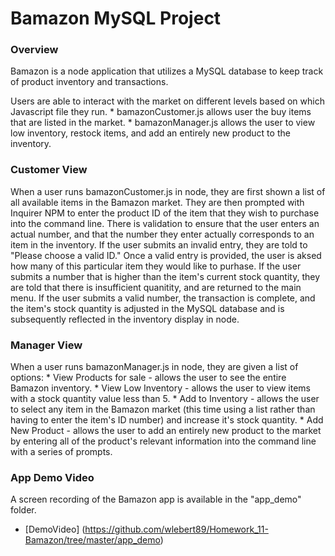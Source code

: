 # Bamazon MySQL Project

### Overview

Bamazon is a node application that utilizes a MySQL database to keep track of product inventory and transactions.

Users are able to interact with the market on different levels based on which Javascript file they run.
    * bamazonCustomer.js allows user the buy items that are listed in the market.
    * bamazonManager.js allows the user to view low inventory, restock items, and add an entirely new product to the inventory.

### Customer View

When a user runs bamazonCustomer.js in node, they are first shown a list of all available items in the Bamazon market. They are then prompted with Inquirer NPM to enter the product ID of the item that they wish to purchase into the command line. There is validation to ensure that the user enters an actual number, and that the number they enter actually corresponds to an item in the inventory. If the user submits an invalid entry, they are told to "Please choose a valid ID." Once a valid entry is provided, the user is aksed how many of this particular item they would like to purhase. If the user submits a number that is higher than the item's current stock quantity, they are told that there is insufficient quanitity, and are returned to the main menu. If the user submits a valid number, the transaction is complete, and the item's stock quantity is adjusted in the MySQL database and is subsequently reflected in the inventory display in node.

### Manager View

When a user runs bamazonManager.js in node, they are given a list of options:
    * View Products for sale - allows the user to see the entire Bamazon inventory.
    * View Low Inventory - allows the user to view items with a stock quantity value less than 5.
    * Add to Inventory - allows the user to select any item in the Bamazon market (this time using a list rather than having to enter the item's ID number) and increase it's stock quantity.
    * Add New Product - allows the user to add an entirely new product to the market by entering all of the product's relevant information into the command line with a series of prompts.

### App Demo Video

A screen recording of the Bamazon app is available in the "app_demo" folder.

* [DemoVideo] (https://github.com/wlebert89/Homework_11-Bamazon/tree/master/app_demo)